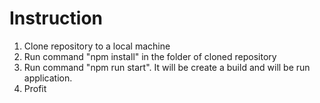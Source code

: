 # Instruction 

1. Clone repository to a local machine
2. Run command "npm install" in the folder of cloned repository
3. Run command "npm run start". It will be create a build and will be run application.
4. Profit